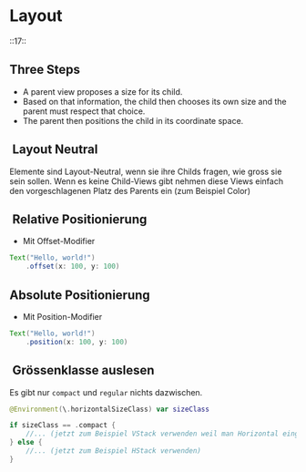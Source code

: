 # Layout
::17::

## Three Steps

- A parent view proposes a size for its child.
- Based on that information, the child then chooses its own size and the parent must respect that choice.
- The parent then positions the child in its coordinate space.

##  Layout Neutral

Elemente sind Layout-Neutral, wenn sie ihre Childs fragen, wie gross sie sein sollen. Wenn es keine Child-Views gibt nehmen diese Views einfach den vorgeschlagenen Platz des Parents ein (zum Beispiel Color)


##  Relative Positionierung

- Mit Offset-Modifier

```java
Text("Hello, world!")
    .offset(x: 100, y: 100)
```

## Absolute Positionierung

- Mit Position-Modifier

```java
Text("Hello, world!")
    .position(x: 100, y: 100)
```

##  Grössenklasse auslesen

Es gibt nur `compact` und `regular` nichts dazwischen. 

```swift
@Environment(\.horizontalSizeClass) var sizeClass
```


```swift
if sizeClass == .compact {
    //... (jetzt zum Beispiel VStack verwenden weil man Horizontal eingeschränkt ist )
} else {
    //... (jetzt zum Beispiel HStack verwenden)
}
```

